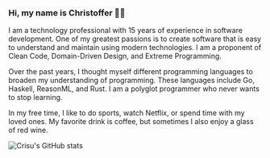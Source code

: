 ### Hi, my name is Christoffer 👋🏻

I am a technology professional with 15 years of experience in software development. One of my greatest passions is to create software that is easy to understand and maintain using modern technologies. I am a proponent of Clean Code, Domain-Driven Design, and Extreme Programming.

Over the past years, I thought myself different programming languages to broaden my understanding of programming. These languages include Go, Haskell, ReasonML, and Rust. I am a polyglot programmer who never wants to stop learning.

In my free time, I like to do sports, watch Netflix, or spend time with my loved ones. My favorite drink is coffee, but sometimes I also enjoy a glass of red wine.

![Crisu's GitHub stats](https://github-readme-stats.vercel.app/api?username=crisu83)

<!--
**crisu83/crisu83** is a ✨ _special_ ✨ repository because its `README.md` (this file) appears on your GitHub profile.

Here are some ideas to get you started:

- 🔭 I’m currently working on ...
- 🌱 I’m currently learning ...
- 👯 I’m looking to collaborate on ...
- 🤔 I’m looking for help with ...
- 💬 Ask me about ...
- 📫 How to reach me: ...
- 😄 Pronouns: ...
- ⚡ Fun fact: ...
-->
